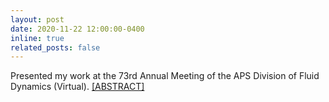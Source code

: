 ```yaml
---
layout: post
date: 2020-11-22 12:00:00-0400
inline: true
related_posts: false
---
```


Presented my work at the 73rd Annual Meeting of the APS Division of Fluid Dynamics (Virtual). <a href = "https://ui.adsabs.harvard.edu/abs/2020APS..DFDY01007T/abstract">[ABSTRACT]</a>
